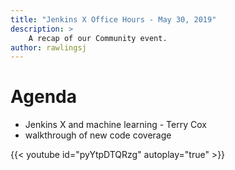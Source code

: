 ```yaml
---
title: "Jenkins X Office Hours - May 30, 2019"
description: >
    A recap of our Community event.
author: rawlingsj
---
```


# Agenda

- Jenkins X and machine learning - Terry Cox
- walkthrough of new code coverage


{{< youtube id="pyYtpDTQRzg" autoplay="true" >}}
